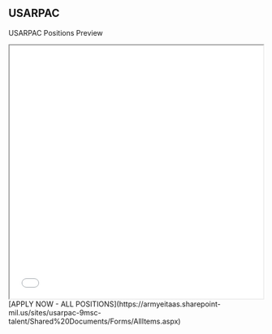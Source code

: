## USARPAC 

USARPAC Positions Preview

<iframe src ="m.html" height = "500" width = "500"></iframe>
 [APPLY NOW - ALL POSITIONS](https://armyeitaas.sharepoint-mil.us/sites/usarpac-9msc-talent/Shared%20Documents/Forms/AllItems.aspx)
